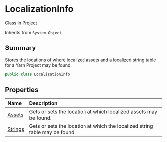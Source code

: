 # LocalizationInfo

Class in [Project](/docs/api/csharp/yarn.compiler.project.md)

Inherits from `System.Object`

## Summary


Stores the locations of where localized assets and a localized
string table for a Yarn Project may be found.


```csharp
public class LocalizationInfo
```

## Properties

|Name|Description|
|:---|:---|
|[Assets](/docs/api/csharp/yarn.compiler.project.localizationinfo.assets.md)|Gets or sets the location at which localized assets may be found.|
|[Strings](/docs/api/csharp/yarn.compiler.project.localizationinfo.strings.md)|Gets or sets the location at which the localized string table may be found.|

